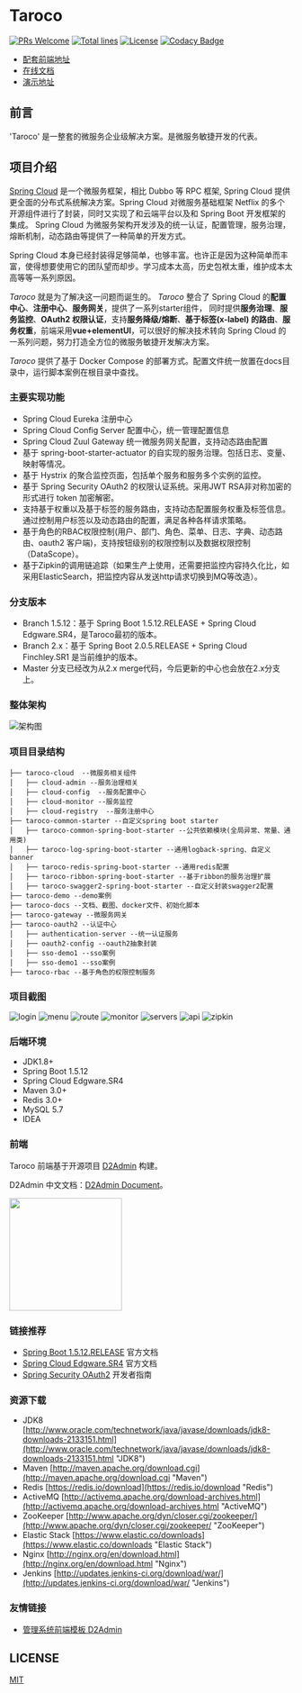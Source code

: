 # Taroco 

[![PRs Welcome](https://img.shields.io/badge/PRs-welcome-brightgreen.svg)](https://github.com/liuht777/Taroco)
[![Total lines](https://tokei.rs/b1/github/liuht777/Taroco?category=lines)](https://github.com/liuht777/Taroco)
[![License](https://img.shields.io/badge/License-Apache%202.0-blue.svg?label=license)](https://github.com/liuht777/Taroco/blob/master/LICENSE)
[![Codacy Badge](https://api.codacy.com/project/badge/Grade/1237f7a17da0481bad1ad1fe0f93b7ea)](https://app.codacy.com/app/liuht777/Taroco?utm_source=github.com&utm_medium=referral&utm_content=liuht777/Taroco&utm_campaign=Badge_Grade_Dashboard)

- [配套前端地址](https://github.com/liuht777/Taroco-UI-NEW)
- [在线文档](http://118.190.154.85:8080)
- [演示地址](http://118.190.154.85)

## 前言

'Taroco' 是一整套的微服务企业级解决方案。是微服务敏捷开发的代表。

## 项目介绍

[Spring Cloud](https://projects.spring.io/spring-cloud/) 是一个微服务框架，相比 Dubbo 等 RPC 框架, Spring Cloud 提供更全面的分布式系统解决方案。Spring 
Cloud 对微服务基础框架 Netflix 的多个开源组件进行了封装，同时又实现了和云端平台以及和 Spring Boot 开发框架的集成。 Spring 
Cloud 为微服务架构开发涉及的统一认证，配置管理，服务治理，熔断机制，动态路由等提供了一种简单的开发方式。

Spring Cloud 本身已经封装得足够简单，也够丰富。也许正是因为这种简单而丰富，使得想要使用它的团队望而却步。学习成本太高，历史包袱太重，维护成本太高等等一系列原因。

*Taroco* 就是为了解决这一问题而诞生的。 *Taroco* 整合了 Spring Cloud 的**配置中心**、**注册中心**、**服务网关**，提供了一系列starter组件，
同时提供**服务治理**、**服务监控**、**OAuth2 权限认证**，支持**服务降级/熔断**、**基于标签(x-label)
的路由**、**服务权重**，前端采用**vue+elementUI**，可以很好的解决技术转向 Spring Cloud 的一系列问题，努力打造全方位的微服务敏捷开发解决方案。

*Taroco* 提供了基于 Docker Compose 的部署方式。配置文件统一放置在docs目录中，运行脚本案例在根目录中查找。

### 主要实现功能

* Spring Cloud Eureka 注册中心
* Spring Cloud Config Server 配置中心，统一管理配置信息
* Spring Cloud Zuul Gateway 统一微服务网关配置，支持动态路由配置
* 基于 spring-boot-starter-actuator 的自实现的服务治理。包括日志、变量、映射等情况。
* 基于 Hystrix 的聚合监控页面，包括单个服务和服务多个实例的监控。
* 基于 Spring Security OAuth2 的权限认证系统。采用JWT RSA非对称加密的形式进行 token 加密解密。
* 支持基于权重以及基于标签的服务路由，支持动态配置服务权重及标签信息。通过控制用户标签以及动态路由的配置，满足各种各样请求策略。
* 基于角色的RBAC权限控制(用户、部门、角色、菜单、日志、字典、动态路由、oauth2 客户端)，支持按钮级别的权限控制以及数据权限控制（DataScope）。
* 基于Zipkin的调用链追踪（如果生产上使用，还需要把监控内容持久化比，如采用ElasticSearch，把监控内容从发送http请求切换到MQ等改造）。

### 分支版本

* Branch 1.5.12：基于 Spring Boot 1.5.12.RELEASE + Spring Cloud Edgware.SR4，是Taroco最初的版本。
* Branch 2.x：基于 Spring Boot 2.0.5.RELEASE + Spring Cloud Finchley.SR1 是当前维护的版本。
* Master 分支已经改为从2.x merge代码，今后更新的中心也会放在2.x分支上。

### 整体架构

![架构图](https://github.com/liuht777/Taroco/blob/master/taroco-docs/files/taroco%E6%9E%B6%E6%9E%84%E5%9B%BE.jpg)

### 项目目录结构

```
├── taroco-cloud  --微服务相关组件
│   ├── cloud-admin --服务治理相关
│   ├── cloud-config  --服务配置中心
│   ├── cloud-monitor --服务监控
│   ├── cloud-registry  --服务注册中心
├── taroco-common-starter --自定义spring boot starter
│   ├── taroco-common-spring-boot-starter --公共依赖模块(全局异常、常量、通用类)
│   ├── taroco-log-spring-boot-starter --通用logback-spring、自定义banner
│   ├── taroco-redis-spring-boot-starter --通用redis配置
│   ├── taroco-ribbon-spring-boot-starter --基于ribbon的服务治理扩展
│   ├── taroco-swagger2-spring-boot-starter --自定义封装swagger2配置
├── taroco-demo --demo案例
├── taroco-docs --文档、截图、docker文件、初始化脚本
├── taroco-gateway --微服务网关
├── taroco-oauth2 --认证中心
│   ├── authentication-server --统一认证服务
│   ├── oauth2-config --oauth2抽象封装
│   ├── sso-demo1 --sso案例
│   ├── sso-demo1 --sso案例
├── taroco-rbac --基于角色的权限控制服务

```

### 项目截图

![login](https://github.com/liuht777/Taroco/blob/master/taroco-docs/files/login.png)
![menu](https://github.com/liuht777/Taroco/blob/master/taroco-docs/files/menu.png)
![route](https://github.com/liuht777/Taroco/blob/master/taroco-docs/files/route.png)
![monitor](https://github.com/liuht777/Taroco/blob/master/taroco-docs/files/monitor.png)
![servers](https://github.com/liuht777/Taroco/blob/master/taroco-docs/files/servers.png)
![api](https://github.com/liuht777/Taroco/blob/master/taroco-docs/files/api.png)
![zipkin](https://github.com/liuht777/Taroco/blob/master/taroco-docs/files/zipkin.png)

### 后端环境

* JDK1.8+
* Spring Boot 1.5.12
* Spring Cloud Edgware.SR4
* Maven 3.0+
* Redis 3.0+
* MySQL 5.7
* IDEA

### 前端

Taroco 前端基于开源项目 [D2Admin](https://github.com/d2-projects/d2-admin) 构建。

D2Admin 中文文档：[D2Admin Document](https://d2-projects.github.io/d2-admin-doc/zh/)。

<a href="https://github.com/d2-projects/d2-admin" target="_blank"><img src="https://raw.githubusercontent.com/FairyEver/d2-admin/master/doc/image/d2-admin@2x.png" width="200"></a>

### 链接推荐

- [Spring Boot 1.5.12.RELEASE](https://docs.spring.io/spring-boot/docs/1.5.12.RELEASE/reference/htmlsingle) 官方文档 
- [Spring Cloud Edgware.SR4](http://cloud.spring.io/spring-cloud-static/Dalston.SR4/multi/multi_spring-cloud.html) 官方文档
- [Spring Security OAuth2](http://projects.spring.io/spring-security-oauth/docs/oauth2.html) 开发者指南

### 资源下载

- JDK8 [http://www.oracle.com/technetwork/java/javase/downloads/jdk8-downloads-2133151.html](http://www.oracle.com/technetwork/java/javase/downloads/jdk8-downloads-2133151.html "JDK8")
- Maven [http://maven.apache.org/download.cgi](http://maven.apache.org/download.cgi "Maven")
- Redis [https://redis.io/download](https://redis.io/download "Redis")
- ActiveMQ [http://activemq.apache.org/download-archives.html](http://activemq.apache.org/download-archives.html "ActiveMQ")
- ZooKeeper [http://www.apache.org/dyn/closer.cgi/zookeeper/](http://www.apache.org/dyn/closer.cgi/zookeeper/ "ZooKeeper")
- Elastic Stack [https://www.elastic.co/downloads](https://www.elastic.co/downloads "Elastic Stack")
- Nginx [http://nginx.org/en/download.html](http://nginx.org/en/download.html "Nginx")
- Jenkins [http://updates.jenkins-ci.org/download/war/](http://updates.jenkins-ci.org/download/war/ "Jenkins")

### 友情链接

- [管理系统前端模板 D2Admin](https://github.com/d2-projects/d2-admin)

## LICENSE

[MIT](LICENSE "MIT")


